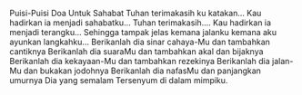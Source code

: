 Puisi-Puisi Doa Untuk Sahabat
Tuhan terimakasih ku katakan…
Kau hadirkan ia menjadi sahabatku…
Tuhan terimakasih….
Kau hadirkan ia menjadi terangku…
Sehingga tampak jelas kemana jalanku kemana aku ayunkan langkahku…
Berikanlah dia sinar cahaya-Mu dan tambahkan cantiknya
Berikanlah dia suaraMu dan tambahkan akal dan bijaknya
Berikanlah dia kekayaan-Mu dan tambahkan rezekinya
Berikanlah dia jalan-Mu dan bukakan jodohnya
Berikanlah dia nafasMu dan panjangkan umurnya
Dia yang semalam
Tersenyum di dalam mimpiku.
